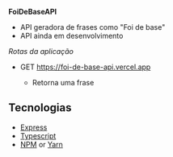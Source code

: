 **FoiDeBaseAPI**

- API geradora de frases como "Foi de base"
- API ainda em desenvolvimento

*Rotas da aplicação*

- GET https://foi-de-base-api.vercel.app
    
    - Retorna uma frase

## Tecnologias

- [Express](https://expressjs.com/)
- [Typescript](https://www.typescriptlang.org/)
- [NPM](https://www.npmjs.com/) or [Yarn](https://yarnpkg.com/)
